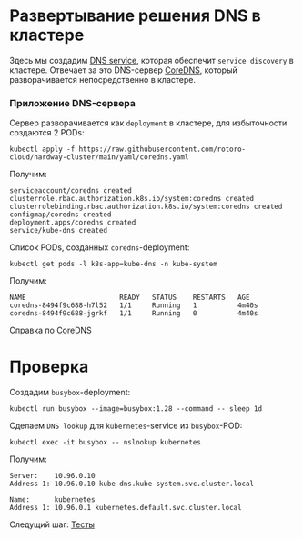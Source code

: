 # Развертывание решения DNS в кластере

Здесь мы создадим [DNS service](https://kubernetes.io/docs/concepts/services-networking/dns-pod-service/), которая обеспечит `service discovery` в кластере. Отвечает за это DNS-сервер [CoreDNS](https://coredns.io/), который разворачивается непосредственно в кластере.

### Приложение DNS-сервера

Сервер разворачивается как `deployment` в кластере, для избыточности создаются 2 PODs:

```
kubectl apply -f https://raw.githubusercontent.com/rotoro-cloud/hardway-cluster/main/yaml/coredns.yaml
```

Получим:

```
serviceaccount/coredns created
clusterrole.rbac.authorization.k8s.io/system:coredns created
clusterrolebinding.rbac.authorization.k8s.io/system:coredns created
configmap/coredns created
deployment.apps/coredns created
service/kube-dns created
```

Список PODs, созданных `coredns`-deployment:

```
kubectl get pods -l k8s-app=kube-dns -n kube-system
```

Получим:

```
NAME                       READY   STATUS    RESTARTS   AGE
coredns-8494f9c688-h7l52   1/1     Running   1          4m40s
coredns-8494f9c688-jgrkf   1/1     Running   0          4m40s
```

Справка по [CoreDNS](https://kubernetes.io/docs/tasks/administer-cluster/coredns/#installing-coredns)

# Проверка

Создадим `busybox`-deployment:

```
kubectl run busybox --image=busybox:1.28 --command -- sleep 1d
```

Сделаем `DNS lookup` для `kubernetes`-service из `busybox`-POD:

```
kubectl exec -it busybox -- nslookup kubernetes
```

Получим:

```
Server:    10.96.0.10
Address 1: 10.96.0.10 kube-dns.kube-system.svc.cluster.local

Name:      kubernetes
Address 1: 10.96.0.1 kubernetes.default.svc.cluster.local
```
Следущий шаг: [Тесты](02.md)
